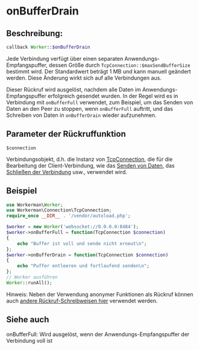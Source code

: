 # onBufferDrain
## Beschreibung:
```php
callback Worker::$onBufferDrain
```

Jede Verbindung verfügt über einen separaten Anwendungs-Empfangspuffer, dessen Größe durch ```TcpConnection::$maxSendBufferSize``` bestimmt wird. Der Standardwert beträgt 1 MB und kann manuell geändert werden. Diese Änderung wirkt sich auf alle Verbindungen aus.

Dieser Rückruf wird ausgelöst, nachdem alle Daten im Anwendungs-Empfangspuffer erfolgreich gesendet wurden. In der Regel wird es in Verbindung mit `onBufferFull` verwendet, zum Beispiel, um das Senden von Daten an den Peer zu stoppen, wenn `onBufferFull` auftritt, und das Schreiben von Daten in `onBufferDrain` wieder aufzunehmen.

## Parameter der Rückruffunktion
 ``` $connection ```

Verbindungsobjekt, d.h. die Instanz von [TcpConnection](../tcp-connection.md), die für die Bearbeitung der Client-Verbindung, wie das [Senden von Daten](../tcp-connection/send.md), das [Schließen der Verbindung](../tcp-connection/close.md) usw., verwendet wird.

## Beispiel
```php
use Workerman\Worker;
use Workerman\Connection\TcpConnection;
require_once __DIR__ . '/vendor/autoload.php';

$worker = new Worker('websocket://0.0.0.0:8484');
$worker->onBufferFull = function(TcpConnection $connection)
{
    echo "Buffer ist voll und sende nicht erneut\n";
};
$worker->onBufferDrain = function(TcpConnection $connection)
{
    echo "Puffer entleeren und fortlaufend senden\n";
};
// Worker ausführen
Worker::runAll();
```

Hinweis: Neben der Verwendung anonymer Funktionen als Rückruf können auch [andere Rückruf-Schreibweisen hier](../faq/callback_methods.md) verwendet werden.

## Siehe auch
onBufferFull: Wird ausgelöst, wenn der Anwendungs-Empfangspuffer der Verbindung voll ist
